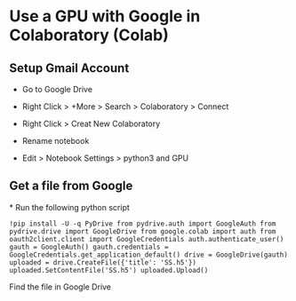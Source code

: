 <h1>Use a GPU with Google in Colaboratory (Colab)</h1>

<h2>Setup Gmail Account</h2>

* Go to Google Drive

* Right Click > +More > Search > Colaboratory > Connect

* Right Click > Creat New Colaboratory

* Rename notebook

* Edit > Notebook Settings > python3 and GPU


<h2>Get a file from Google</h2>
* Run the following python script

`!pip install -U -q PyDrive
from pydrive.auth import GoogleAuth
from pydrive.drive import GoogleDrive
from google.colab import auth
from oauth2client.client import GoogleCredentials
auth.authenticate_user()
gauth = GoogleAuth()
gauth.credentials = GoogleCredentials.get_application_default()
drive = GoogleDrive(gauth)
uploaded = drive.CreateFile({'title': 'SS.h5'})
uploaded.SetContentFile('SS.h5')
uploaded.Upload()`

Find the file in Google Drive
